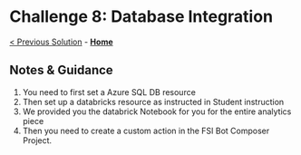 # Challenge 8: Database Integration
[< Previous Solution](./Solution-7.md) - **[Home](./Readme.md)** 
## Notes & Guidance
1. You need to first set a Azure SQL DB resource
2. Then set up a databricks resource as instructed in Student instruction
3. We provided you the databrick Notebook for you for the entire analytics piece
4. Then you need to create a custom action in the FSI Bot Composer Project. 




